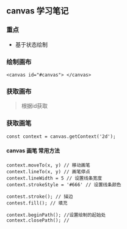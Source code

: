 ## canvas 学习笔记

### 重点
* 基于状态绘制

### 绘制画布
```
<canvas id="#canvas"> </canvas>
```
### 获取画布
> 根据id获取

### 获取画笔
```
const context = canvas.getContext('2d');
```

#### canvas 画笔 常用方法

```
context.moveTo(x, y) // 移动画笔
context.lineTo(x, y) // 画笔停点
context.lineWidth = 5 // 设置线条宽度
context.strokeStyle = '#666' // 设置线条颜色

contest.stroke(); // 描边
contest.fill(); // 填充

context.beginPath(); //设置绘制的起始处
context.closePath(); //
```

